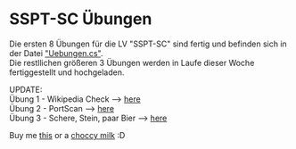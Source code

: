 # SSPT-SC Übungen

Die ersten 8 Übungen für die LV "SSPT-SC" sind fertig und befinden sich in der Datei ["Uebungen.cs"](https://github.com/0xUP3K0/SSPT-SC_Uebungen/blob/master/Uebungen.cs). <br>
Die restllichen größeren 3 Übungen werden in Laufe dieser Woche fertiggestellt und hochgeladen.

UPDATE: <br>
Übung 1 - Wikipedia Check --> [here](https://github.com/0xUP3K0/SSPT-SC/blob/master/WikiCheck.cs) <br>
Übung 2 - PortScan --> [here](https://github.com/0xUP3K0/SSPT-SC/blob/master/PortScan.cs) <br>
Übung 3 - Schere, Stein, paar Bier --> [here](https://github.com/0xUP3K0/SSPT-SC/blob/master/SSP.cs) <br>

Buy me [this](https://bringatrailer.com/listing/1967-porsche-910-3/) or a [choccy milk](https://paypal.me/TeraDudee) :D
